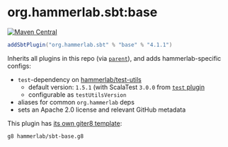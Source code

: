 # org.hammerlab.sbt:base

[![Maven Central](https://img.shields.io/badge/maven%20central-4.1.1-green.svg)](http://search.maven.org/#search%7Cga%7C1%7Cg%3A%22org.hammerlab.sbt%22%20a%3A%base%22)

```scala
addSbtPlugin("org.hammerlab.sbt" % "base" % "4.1.1")
```

Inherits all plugins in this repo (via [`parent`](..parent)), and adds hammerlab-specific configs:

- `test`-dependency on [hammerlab/test-utils](https://github.com/hammerlab/test-utils)
  - default version: `1.5.1` (with ScalaTest `3.0.0` from [`test` plugin](../test)
  - configurable as `testUtilsVersion`
- aliases for common `org.hammerlab` deps
- sets an Apache 2.0 license and relevant GitHub metadata

This plugin has [its own giter8 template](https://github.com/hammerlab/sbt-base.g8):

```bash
g8 hammerlab/sbt-base.g8
```
